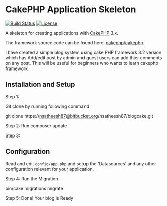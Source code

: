 # CakePHP Application Skeleton

[![Build Status](https://img.shields.io/travis/cakephp/app/master.svg?style=flat-square)](https://travis-ci.org/cakephp/app)
[![License](https://img.shields.io/packagist/l/cakephp/app.svg?style=flat-square)](https://packagist.org/packages/cakephp/app)

A skeleton for creating applications with [CakePHP](http://cakephp.org) 3.x.

The framework source code can be found here: [cakephp/cakephp](https://github.com/cakephp/cakephp).

I have created a simple blog system using cake PHP framework 3.2 version which has Add/edit post by admin and guest users can add thier comments on any post. This will be useful for beginners who wants to learn cakephp framework

## Installation and Setup 

Step 1: 

  Git clone by running following command 

   git clone https://nsatheesh87@bitbucket.org/nsatheesh87/blogcake.git

Step 2: Run composer update

Step 3: 

## Configuration

Read and edit `config/app.php` and setup the 'Datasources' and any other
configuration relevant for your application.

Step 4: Run the Migration

 bin/cake migrations migrate

Step 5: Done! Your blog is Ready


